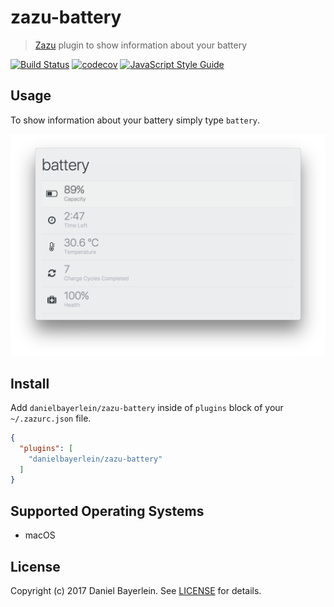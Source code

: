 # zazu-battery

> [Zazu](https://github.com/tinytacoteam/zazu) plugin to show information about your battery

[![Build Status](https://travis-ci.org/danielbayerlein/zazu-battery.svg?branch=master)](https://travis-ci.org/danielbayerlein/zazu-battery)
[![codecov](https://codecov.io/gh/danielbayerlein/zazu-battery/branch/master/graph/badge.svg)](https://codecov.io/gh/danielbayerlein/zazu-battery)
[![JavaScript Style Guide](https://img.shields.io/badge/code_style-standard-brightgreen.svg)](https://standardjs.com)

## Usage

To show information about your battery simply type `battery`.

![screenshot](./screenshot.png)

## Install

Add `danielbayerlein/zazu-battery` inside of `plugins` block of your `~/.zazurc.json` file.

```json
{
  "plugins": [
    "danielbayerlein/zazu-battery"
  ]
}
```

## Supported Operating Systems

* macOS

## License

Copyright (c) 2017 Daniel Bayerlein. See [LICENSE](./LICENSE.md) for details.
